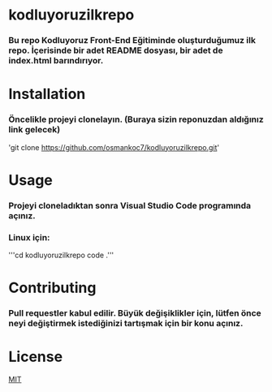 # kodluyoruzilkrepo

### Bu repo Kodluyoruz Front-End Eğitiminde oluşturduğumuz ilk repo. İçerisinde bir adet README dosyası, bir adet de index.html barındırıyor.

# Installation

### Öncelikle projeyi clonelayın. (Buraya sizin reponuzdan aldığınız link gelecek)

'git clone https://github.com/osmankoc7/kodluyoruzilkrepo.git'

# Usage

### Projeyi cloneladıktan sonra Visual Studio Code programında açınız.

### Linux için:

'''cd kodluyoruzilkrepo
code .'''

# Contributing

### Pull requestler kabul edilir. Büyük değişiklikler için, lütfen önce neyi değiştirmek istediğinizi tartışmak için bir konu açınız.

# License

[MIT](https://choosealicense.com/licenses/mit/)
